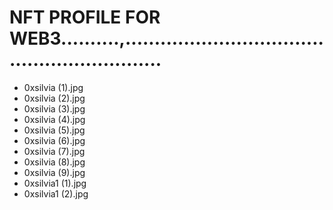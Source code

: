 # NFT PROFILE FOR WEB3..........,............................................................
- 0xsilvia (1).jpg
- 0xsilvia (2).jpg
- 0xsilvia (3).jpg
- 0xsilvia (4).jpg
- 0xsilvia (5).jpg
- 0xsilvia (6).jpg
- 0xsilvia (7).jpg
- 0xsilvia (8).jpg
- 0xsilvia (9).jpg
- 0xsilvia1 (1).jpg
- 0xsilvia1 (2).jpg
